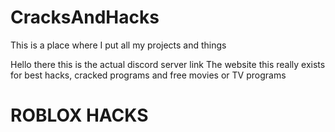 # CracksAndHacks

This is a place where I put all my projects and things

Hello there this is the actual discord server link
The website this really exists for best hacks, cracked programs and free movies or TV programs 

# ROBLOX HACKS
